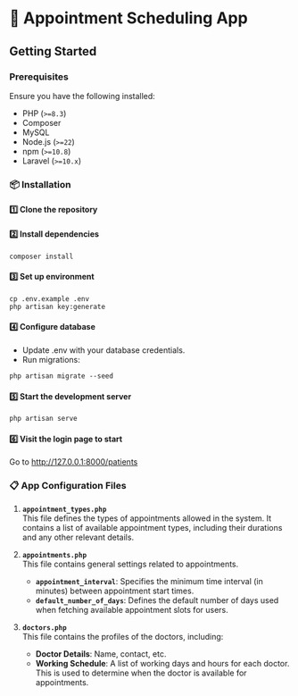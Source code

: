 # 🚀 Appointment Scheduling App

## Getting Started

### Prerequisites

Ensure you have the following installed:

- PHP (`>=8.3`)
- Composer
- MySQL
- Node.js (`>=22`)
- npm (`>=10.8`)
- Laravel (`>=10.x`)

### 📦 Installation

#### 1️⃣ Clone the repository

#### 2️⃣ Install dependencies
```
composer install
```

#### 3️⃣ Set up environment
```
cp .env.example .env
php artisan key:generate
```

#### 4️⃣ Configure database
- Update .env with your database credentials.
- Run migrations:
```
php artisan migrate --seed
```

#### 5️⃣ Start the development server
```
php artisan serve
```

#### 6️⃣ Visit the login page to start
Go to http://127.0.0.1:8000/patients

### 📋 App Configuration Files

1. **`appointment_types.php`**  
   This file defines the types of appointments allowed in the system. It contains a list of available appointment types, including their durations and any other relevant details.

2. **`appointments.php`**  
   This file contains general settings related to appointments.
   - **`appointment_interval`**: Specifies the minimum time interval (in minutes) between appointment start times.
   - **`default_number_of_days`**: Defines the default number of days used when fetching available appointment slots for users.

3. **`doctors.php`**  
   This file contains the profiles of the doctors, including:
   - **Doctor Details**: Name, contact, etc.
   - **Working Schedule**: A list of working days and hours for each doctor. This is used to determine when the doctor is available for appointments.

